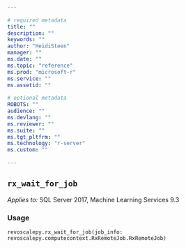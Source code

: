 ```yaml
--- 
 
# required metadata 
title: "" 
description: "" 
keywords: "" 
author: "HeidiSteen" 
manager: "" 
ms.date: "" 
ms.topic: "reference" 
ms.prod: "microsoft-r" 
ms.service: "" 
ms.assetid: "" 
 
# optional metadata 
ROBOTS: "" 
audience: "" 
ms.devlang: "" 
ms.reviewer: "" 
ms.suite: "" 
ms.tgt_pltfrm: "" 
ms.technology: "r-server" 
ms.custom: "" 
 
---
```


## ``rx_wait_for_job``


*Applies to:* SQL Server 2017, Machine Learning Services 9.3


### Usage



```
revoscalepy.rx_wait_for_job(job_info: revoscalepy.computecontext.RxRemoteJob.RxRemoteJob)
```


